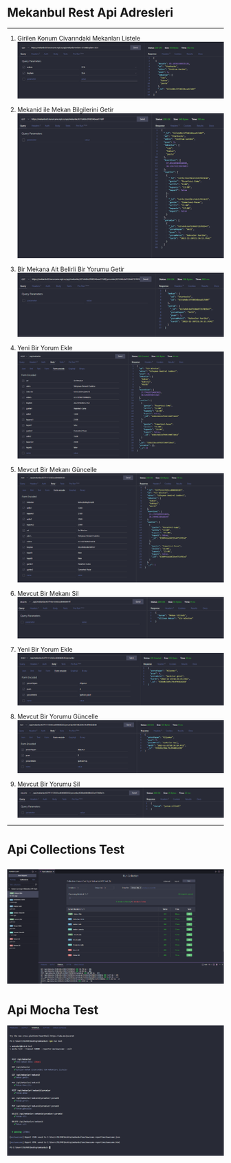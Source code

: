 # Mekanbul Rest Api Adresleri
---
1. Girilen Konum Civarındaki Mekanları Listele
![](resimler/mekanlariListele.png)

2. Mekanid ile Mekan Bilgilerini Getir
![](resimler/mekanGetir.png)

3. Bir Mekana Ait Belirli Bir Yorumu Getir
![](resimler/yorumGetir.png)

4. Yeni Bir Yorum Ekle
![](resimler/mekanEkle.png)

5. Mevcut Bir Mekanı Güncelle
![](resimler/mekanGuncelle.png)

6. Mevcut Bir Mekanı Sil
![](resimler/mekanSil.png)

7. Yeni Bir Yorum Ekle
![](resimler/yorumEkle.png)

8. Mevcut Bir Yorumu Güncelle
![](resimler/yorumGuncelle.png)

9. Mevcut Bir Yorumu Sil
![](resimler/yorumSil.png)
---
# Api Collections Test
![Collections Test](resimler/apiCollectionsTest.png)
---
# Api Mocha Test
![Collections Test](resimler/apiMochaTest.png)
